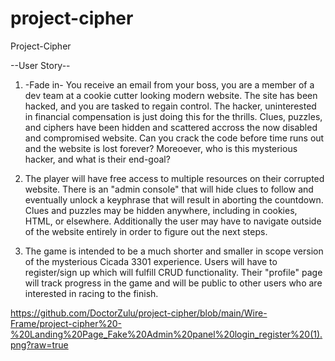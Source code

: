 # project-cipher
Project-Cipher

--User Story--

1. -Fade in- You receive an email from your boss, you are a member of a dev team at a cookie cutter looking modern website. The site has been hacked, and you are tasked to regain control. The hacker, uninterested in financial compensation is just doing this for the thrills. Clues, puzzles, and ciphers have been hidden and scattered accross the now disabled and compromised website. Can you crack the code before time runs out and the website is lost forever? Moreoever, who is this mysterious hacker, and what is their end-goal?

2. The player will have free access to multiple resources on their corrupted website. There is an "admin console" that will hide clues to follow and eventually unlock a keyphrase that will result in aborting the countdown. Clues and puzzles may be hidden anywhere, including in cookies, HTML, or elsewhere. Additionally the user may have to navigate outside of the website entirely in order to figure out the next steps. 

3. The game is intended to be a much shorter and smaller in scope version of the mysterious Cicada 3301 experience. Users will have to register/sign up which will fulfill CRUD functionality. Their "profile" page will track progress in the game and will be public to other users who are interested in racing to the finish.

https://github.com/DoctorZulu/project-cipher/blob/main/Wire-Frame/project-cipher%20-%20Landing%20Page_Fake%20Admin%20panel%20login_register%20(1).png?raw=true
